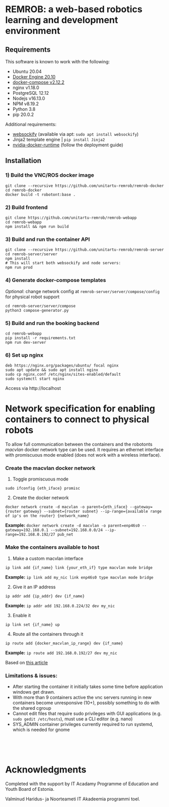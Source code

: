 # REMROB: a web-based robotics learning and development environment

## Requirements

This software is known to work with the following:

- Ubuntu 20.04
- [Docker Engine 20.10](https://docs.docker.com/engine/install/ubuntu/)
- [docker-compose v2.12.2](https://docs.docker.com/compose/install/other/)
- nginx v1.18.0
- PostgreSQL 12.12
- Nodejs v16.13.0
- NPM v8.19.2
- Python 3.8
- pip 20.0.2

Additional requirements:

- [websockify](https://github.com/novnc/websockify) (available via apt: `sudo apt install websockify`)
- Jinja2 template engine | `pip install Jinja2`
- [nvidia-docker-runtime](https://docs.nvidia.com/ai-enterprise/deployment-guide-vmware/0.1.0/docker.html) (follow the deployment guide)

## Installation 
### 1) Build the VNC/ROS docker image 
```
git clone --recursive https://github.com/unitartu-remrob/remrob-docker
cd remrob-docker
docker build -t robotont:base .
```
### 2) Build frontend
```
git clone https://github.com/unitartu-remrob/remrob-webapp
cd remrob-webapp
npm install && npm run build
```
### 3) Build and run the container API
```
git clone --recursive https://github.com/unitartu-remrob/remrob-server
cd remrob-server/server
npm install
# This will start both websockify and node servers:
npm run prod
```
### 4) Generate docker-compose templates

*Optional*: change network config at `remrob-server/server/compose/config` for physical robot support
```
cd remrob-server/server/compose
python3 compose-generator.py
```
### 5) Build and run the booking backend
```
cd remrob-webapp
pip install -r requirements.txt
npm run dev-server
```
### 6) Set up nginx
```
deb https://nginx.org/packages/ubuntu/ focal nginx
sudo apt update && sudo apt install nginx
sudo cp nginx.conf /etc/nginx/sites-enabled/default
sudo systemctl start nginx
```

Access via http://localhost

# Network specification for enabling containers to connect to physical robots

To allow full communication between the containers and the robotonts *macvlan* docker network type can be used. It requires an ethernet interface with promiscuous mode enabled (does not work with a wireless interface).


### Create the macvlan docker network
1. Toggle promiscuous mode

`sudo ifconfig {eth_iface} promisc`

2. Create the docker network

`docker network create -d macvlan -o parent={eth_iface} --gateway={router gateway} --subnet={router subnet} --ip-range={available range of ip's on the router} {network_name}`

**Example:**
`docker network create -d macvlan -o parent=enp46s0 --gateway=192.168.0.1 --subnet=192.168.0.0/24 --ip-range=192.168.0.192/27 pub_net`

### Make the containers available to host
1. Make a custom macvlan interface

`ip link add {if_name} link {your_eth_if} type macvlan mode bridge`

**Example:**
`ip link add my_nic link enp46s0 type macvlan mode bridge`

2. Give it an IP address

`ip addr add {ip_addr} dev {if_name}`

**Example:**
`ip addr add 192.168.0.224/32 dev my_nic`

3. Enable it

`ip link set {if_name} up`

4. Route all the containers through it

`ip route add {docker_macvlan_ip_range} dev {if_name}`

**Example:**
`ip route add 192.168.0.192/27 dev my_nic`

Based on [this article](https://blog.oddbit.com/post/2018-03-12-using-docker-macvlan-networks/)

### Limitations & issues:

- After starting the container it initially takes some time before application windows get drawn.
- With more than 9 containers active the vnc servers running in new containers become unresponsive (10+), possibly something to do with the shared cgroup
- Cannot edit files that require sudo privileges with GUI applications (e.g. `sudo gedit /etc/hosts`), must use a CLI editor (e.g. nano)
- SYS_ADMIN container privileges currently required to run systemd, which is needed for gnome


&nbsp;

&nbsp;

# Acknowledgments

Completed with the support by IT Acadamy Programme of Education and Youth Board of Estonia.

Valminud Haridus- ja Noorteameti IT Akadeemia programmi toel.
